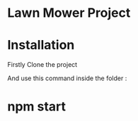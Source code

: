 # Lawn Mower Project
# Installation

Firstly Clone the project

And use this command inside the folder : 

# npm start
